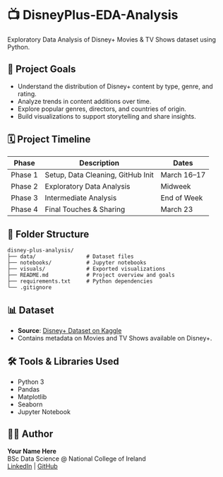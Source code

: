 
# 📺 DisneyPlus-EDA-Analysis

Exploratory Data Analysis of Disney+ Movies & TV Shows dataset using Python.

## 🎯 Project Goals

- Understand the distribution of Disney+ content by type, genre, and rating.
- Analyze trends in content additions over time.
- Explore popular genres, directors, and countries of origin.
- Build visualizations to support storytelling and share insights.

## 🗓️ Project Timeline

| Phase | Description | Dates |
|-------|-------------|-------|
| Phase 1 | Setup, Data Cleaning, GitHub Init | March 16–17 |
| Phase 2 | Exploratory Data Analysis | Midweek |
| Phase 3 | Intermediate Analysis | End of Week |
| Phase 4 | Final Touches & Sharing | March 23 |

## 📂 Folder Structure

```
disney-plus-analysis/
├── data/                # Dataset files
├── notebooks/           # Jupyter notebooks
├── visuals/             # Exported visualizations
├── README.md            # Project overview and goals
├── requirements.txt     # Python dependencies
└── .gitignore
```

## 📊 Dataset

- **Source**: [Disney+ Dataset on Kaggle](https://www.kaggle.com/datasets/shivamb/disney-movies-and-tv-shows)
- Contains metadata on Movies and TV Shows available on Disney+.

## 🛠️ Tools & Libraries Used

- Python 3
- Pandas
- Matplotlib
- Seaborn
- Jupyter Notebook

## 🙋‍♂️ Author

**Your Name Here**  
BSc Data Science @ National College of Ireland  
[LinkedIn](https://www.linkedin.com/) | [GitHub](https://github.com/)
